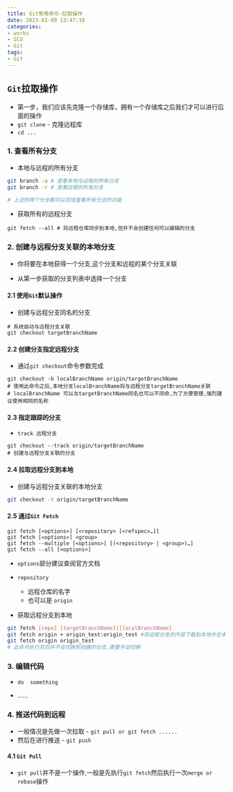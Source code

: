 ```yaml
---
title: Git常用命令-拉取操作
date: 2023-01-09 13:47:18
categories:
- works
- SCU
- Git
tags:
- Git
---
```


## `Git`拉取操作

- 第一步，我们应该先克隆一个存储库，拥有一个存储库之后我们才可以进行后面的操作
- `git clone` - 克隆远程库
- `cd ...`

### 1. 查看所有分支

- 本地与远程的所有分支

```bash
git branch -a # 查看本地与远程的所有分支
git branch -r # 查看远程的所有分支

# 上述的两个分支都可以完成查看所有分支的功能
```

- 获取所有的远程分支

```shell
git fetch --all # 将远程仓库同步到本地,但并不会创建任何可以编辑的分支
```



### 2. 创建与远程分支关联的本地分支

- 你将要在本地获得一个分支,这个分支和远程的某个分支关联

- 从第一步获取的分支列表中选择一个分支

#### 2.1 使用`Git`默认操作

- 创建与远程分支同名的分支

```shell
# 系统自动与远程分支关联
git checkout targetBranchName
```

#### 2.2 创建分支指定远程分支

- 通过`git checkout`命令参数完成

```shell
git checkout -b localBranchName origin/targetBranchName 
# 使用此命令之后,本地分支localBranchName将与远程分支targetBranchName关联
# localBranchName 可以与targetBranchName同名也可以不同命,为了方便管理,强烈建议使用相同的名称
```

#### 2.3 指定跟踪的分支

- `track 远程分支`

```shell
git checkout --track origin/targetBranchName
# 创建与远程分支关联的分支
```

#### 2.4 拉取远程分支到本地

- 创建与远程分支关联的本地分支

```bash
git checkout -t origin/targetBranchName
```

#### 2.5 通过`Git Fetch`

```git
git fetch [<options>] [<repository> [<refspec>…​]]
git fetch [<options>] <group>
git fetch --multiple [<options>] [(<repository> | <group>)…​]
git fetch --all [<options>]
```

- `options`部分建议查阅官方文档
- `repository`
  - 远程仓库的名字
  - 也可以是 `origin`

- 获取远程分支到本地	

```bash
git fetch [repo] [targetBranchName]:[localBranchName]   
git fetch origin + origin_test:origin_test #将远程分支的内容下载到本地并在本地新建分支为origin_test
git fetch origin origin_test
# 此命令执行完后并不会切换到创建的分支,需要手动切换 
```



### 3. 编辑代码

- `do  something`

- ......

### 4. 推送代码到远程

- 一般情况是先做一次拉取 - `git pull or git fetch ......`
- 然后在进行推送 - `git push`

#### 4.1 `Git Pull`

- `git pull`并不是一个操作,一般是先执行`git fetch`然后执行一次`merge or rebase`操作









[Git]: https://git-scm.com/docs/git-fetch	"Git fetch"

